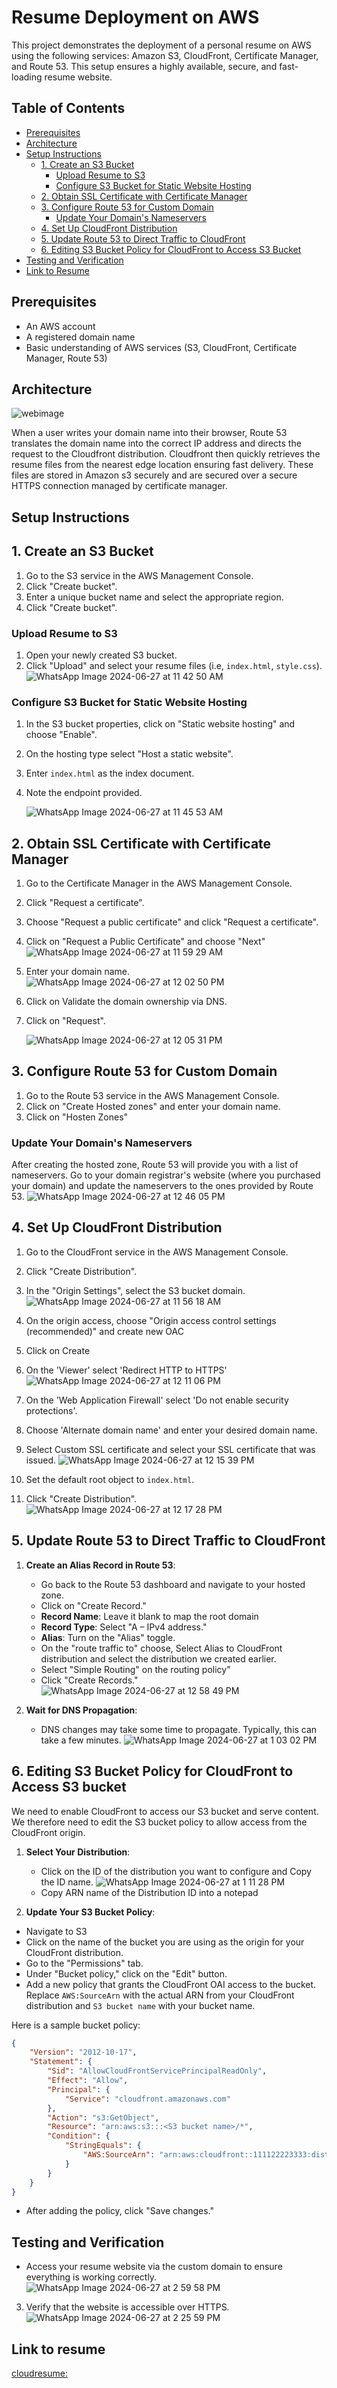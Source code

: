 # Resume Deployment on AWS

This project demonstrates the deployment of a personal resume on AWS using the following services: Amazon S3, CloudFront, Certificate Manager, and Route 53. This setup ensures a highly available, secure, and fast-loading resume website.

## Table of Contents

- [Prerequisites](#prerequisites)
- [Architecture](#architecture)
- [Setup Instructions](#setup-instructions)
  - [1. Create an S3 Bucket](#1-create-an-s3-bucket)
    - [Upload Resume to S3](#upload-resume-to-s3)
    - [Configure S3 Bucket for Static Website Hosting](#configure-s3-bucket-for-static-website-hosting)
  - [2. Obtain SSL Certificate with Certificate Manager](#2-obtain-ssl-certificate-with-certificate-manager)
  - [3. Configure Route 53 for Custom Domain](#3-configure-route-53-for-custom-domain)
    - [Update Your Domain's Nameservers](#update-your-domains-nameservers)
  - [4. Set Up CloudFront Distribution](#4-set-up-cloudfront-distribution)
  - [5. Update Route 53 to Direct Traffic to CloudFront](#5-update-route-53-to-direct-traffic-to-cloudfront)
  - [6. Editing S3 Bucket Policy for CloudFront to Access S3 Bucket](#6-editing-s3-bucket-policy-for-cloudfront-to-access-s3-bucket)
- [Testing and Verification](#testing-and-verification)
- [Link to Resume](#link-to-resume)


## Prerequisites

- An AWS account
- A registered domain name
- Basic understanding of AWS services (S3, CloudFront, Certificate Manager, Route 53)

## Architecture

![webimage](https://github.com/trintambogo/aws-cloud-resume/assets/87088123/20a68cf9-c47b-435a-a90e-ec81aaf9dd2e)

When a user writes your domain name into their browser, Route 53 translates the domain name into the correct IP address and directs the request to the Cloudfront distribution. Cloudfront then quickly retrieves the resume files from the nearest edge location ensuring fast delivery. These files are stored in Amazon s3 securely and are secured over a secure HTTPS connection managed by certificate manager.

## Setup Instructions

## 1. Create an S3 Bucket

1. Go to the S3 service in the AWS Management Console.
2. Click "Create bucket".
3. Enter a unique bucket name and select the appropriate region.
4. Click "Create bucket".

### Upload Resume to S3

1. Open your newly created S3 bucket.
2. Click "Upload" and select your resume files (i.e, `index.html`, `style.css`).
   ![WhatsApp Image 2024-06-27 at 11 42 50 AM](https://github.com/trintambogo/aws-cloud-resume/assets/87088123/cf442531-8915-4065-8f4d-b07a1bd232ef)


### Configure S3 Bucket for Static Website Hosting

1. In the S3 bucket properties, click on "Static website hosting" and choose "Enable".
2. On the hosting type select "Host a static website".
3. Enter `index.html` as the index document.
4. Note the endpoint provided.

   ![WhatsApp Image 2024-06-27 at 11 45 53 AM](https://github.com/trintambogo/aws-cloud-resume/assets/87088123/78556b73-f9f4-4765-9fb8-3eae759bacdc)


## 2. Obtain SSL Certificate with Certificate Manager

1. Go to the Certificate Manager in the AWS Management Console.
2. Click "Request a certificate".
3. Choose "Request a public certificate" and click "Request a certificate".
4. Click on "Request a Public Certificate" and choose "Next"
   ![WhatsApp Image 2024-06-27 at 11 59 29 AM](https://github.com/trintambogo/aws-cloud-resume/assets/87088123/cf4ce88f-271f-4c24-b77e-dfb924c195d3)
5. Enter your domain name.
   ![WhatsApp Image 2024-06-27 at 12 02 50 PM](https://github.com/trintambogo/aws-cloud-resume/assets/87088123/f4e0324b-8c3c-4dee-97ce-089a72e73dfc)

6. Click on Validate the domain ownership via DNS.
7. Click on "Request".
   
   ![WhatsApp Image 2024-06-27 at 12 05 31 PM](https://github.com/trintambogo/aws-cloud-resume/assets/87088123/5c2c928c-20cf-4110-aad9-848c91e13b23)


## 3. Configure Route 53 for Custom Domain

1. Go to the Route 53 service in the AWS Management Console.
2. Click on "Create Hosted zones" and enter your domain name.
3. Click on "Hosten Zones"
   
### Update Your Domain's Nameservers
After creating the hosted zone, Route 53 will provide you with a list of nameservers.
Go to your domain registrar's website (where you purchased your domain) and update the nameservers to the ones provided by Route 53. 
![WhatsApp Image 2024-06-27 at 12 46 05 PM](https://github.com/trintambogo/aws-cloud-resume/assets/87088123/b743f789-8d81-4d21-8dd6-d30dfe2adab3)


## 4. Set Up CloudFront Distribution

1. Go to the CloudFront service in the AWS Management Console.
2. Click "Create Distribution".
3. In the "Origin Settings", select the S3 bucket domain.
   ![WhatsApp Image 2024-06-27 at 11 56 18 AM](https://github.com/trintambogo/aws-cloud-resume/assets/87088123/7e1436f7-6657-4880-a1b9-f27fb3b1aba9)
4. On the origin access, choose "Origin access control settings (recommended)" and create new OAC
5. Click on Create
6. On the 'Viewer' select 'Redirect HTTP to HTTPS'
![WhatsApp Image 2024-06-27 at 12 11 06 PM](https://github.com/trintambogo/aws-cloud-resume/assets/87088123/9d03f55c-cd92-4c54-b909-a7a27641d2c7)
7. On the 'Web Application Firewall' select 'Do not enable security protections'.
8. Choose 'Alternate domain name' and enter your desired domain name.
9. Select Custom SSL certificate and select your SSL certificate that was issued.
   ![WhatsApp Image 2024-06-27 at 12 15 39 PM](https://github.com/trintambogo/aws-cloud-resume/assets/87088123/c3f6326e-7e8d-47d4-a247-7f16d0ddeb08)

10. Set the default root object to `index.html`.
11. Click "Create Distribution".
    ![WhatsApp Image 2024-06-27 at 12 17 28 PM](https://github.com/trintambogo/aws-cloud-resume/assets/87088123/d452a4a6-6f80-4e96-8515-860e25187932)



## 5. Update Route 53 to Direct Traffic to CloudFront

1. **Create an Alias Record in Route 53**:
   - Go back to the Route 53 dashboard and navigate to your hosted zone.
   - Click on "Create Record."
   - **Record Name**: Leave it blank to map the root domain
   - **Record Type**: Select "A – IPv4 address."
   - **Alias**: Turn on the "Alias" toggle.
   -  On the "route traffic to" choose, Select Alias to CloudFront distribution and select the distribution we created earlier.
   - Select "Simple Routing" on the routing policy"
   - Click "Create Records."
     ![WhatsApp Image 2024-06-27 at 12 58 49 PM](https://github.com/trintambogo/aws-cloud-resume/assets/87088123/b5464ab3-eeb7-4e45-befc-3e355aa0dd5e)


2. **Wait for DNS Propagation**:
   - DNS changes may take some time to propagate. Typically, this can take a few minutes.
     ![WhatsApp Image 2024-06-27 at 1 03 02 PM](https://github.com/trintambogo/aws-cloud-resume/assets/87088123/a5e3a755-d4bc-4952-8650-1ea8082d5667)

## 6. Editing S3 Bucket Policy for CloudFront to Access S3 bucket
We need to enable CloudFront to access our S3 bucket and serve content. We therefore need to edit the S3 bucket policy to allow access from the CloudFront origin.

1. **Select Your Distribution**:
   - Click on the ID of the distribution you want to configure and Copy the ID name.
     ![WhatsApp Image 2024-06-27 at 1 11 28 PM](https://github.com/trintambogo/aws-cloud-resume/assets/87088123/97422375-3b3c-4e5c-9f01-f8a91329e1a3)
   - Copy ARN name of the Distribution ID into a notepad

2. **Update Your S3 Bucket Policy**:
- Navigate to S3 
- Click on the name of the bucket you are using as the origin for your CloudFront distribution.
- Go to the "Permissions" tab.
- Under "Bucket policy," click on the "Edit" button.
- Add a new policy that grants the CloudFront OAI access to the bucket. Replace `AWS:SourceArn` with the actual ARN from your CloudFront distribution and `S3 bucket name` with your bucket name.

Here is a sample bucket policy:

```json
{
    "Version": "2012-10-17",
    "Statement": {
        "Sid": "AllowCloudFrontServicePrincipalReadOnly",
        "Effect": "Allow",
        "Principal": {
            "Service": "cloudfront.amazonaws.com"
        },
        "Action": "s3:GetObject",
        "Resource": "arn:aws:s3:::<S3 bucket name>/*",
        "Condition": {
            "StringEquals": {
                "AWS:SourceArn": "arn:aws:cloudfront::111122223333:distribution/<CloudFront distribution ID>"
            }
        }
    }
}
```
- After adding the policy, click "Save changes."


## Testing and Verification
- Access your resume website via the custom domain to ensure everything is working correctly.
![WhatsApp Image 2024-06-27 at 2 59 58 PM](https://github.com/trintambogo/aws-cloud-resume/assets/87088123/5ad00816-047e-4f6d-93c2-ef3d5715e1b1)


3. Verify that the website is accessible over HTTPS.
![WhatsApp Image 2024-06-27 at 2 25 59 PM](https://github.com/trintambogo/aws-cloud-resume/assets/87088123/f9224744-0a1f-468a-95ee-dd39cf272733)

## Link to resume
[cloudresume: ](trintacloud.buzz)


